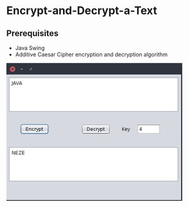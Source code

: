 # Encrypt-and-Decrypt-a-Text

## Prerequisites
* Java Swing
* Additive Caesar Cipher encryption and decryption algorithm

![Alt text](/Image/java.png?raw=true "Encrypt-Decrypt")
